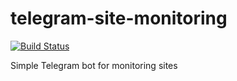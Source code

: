 # telegram-site-monitoring
[![Build Status](https://travis-ci.org/fote/telegram-site-monitoring.svg?branch=master)](https://travis-ci.org/fote/telegram-site-monitoring)


Simple Telegram bot for monitoring sites
